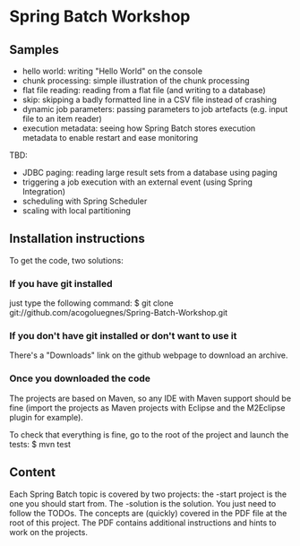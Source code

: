 # Spring Batch Workshop

## Samples

* hello world: writing "Hello World" on the console
* chunk processing: simple illustration of the chunk processing
* flat file reading: reading from a flat file (and writing to a database)
* skip: skipping a badly formatted line in a CSV file instead of crashing
* dynamic job parameters: passing parameters to job artefacts (e.g. input file to an item reader)
* execution metadata: seeing how Spring Batch stores execution metadata to enable restart and ease monitoring

TBD:

* JDBC paging: reading large result sets from a database using paging
* triggering a job execution with an external event (using Spring Integration)
* scheduling with Spring Scheduler
* scaling with local partitioning

## Installation instructions

To get the code, two solutions:

### If you have git installed

just type the following command:
    $ git clone git://github.com/acogoluegnes/Spring-Batch-Workshop.git

### If you don't have git installed or don't want to use it

There's a "Downloads" link on the github webpage to download an archive.

### Once you downloaded the code

The projects are based on Maven, so any IDE with Maven support should be fine
(import the projects as Maven projects with Eclipse and the M2Eclipse plugin for
example).

To check that everything is fine, go to the root of the project and launch the tests:
	$ mvn test

## Content

Each Spring Batch topic is covered by two projects: the -start project is
the one you should start from. The -solution is the solution. You just need
to follow the TODOs. The concepts are (quickly) covered in the PDF file
at the root of this project. The PDF contains additional instructions and hints to
work on the projects.
